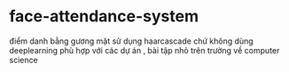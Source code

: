 # face-attendance-system
điểm danh bằng gương mặt sử dụng haarcascade chứ không dùng deeplearning phù hợp với các dự án , bài tập nhỏ trên trường về computer science
